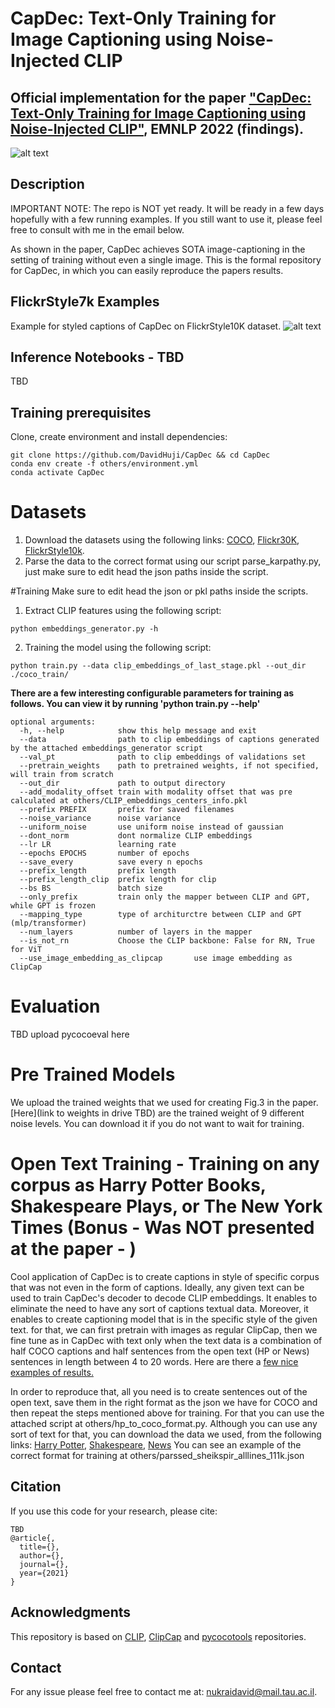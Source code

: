 # CapDec: Text-Only Training for Image Captioning using Noise-Injected CLIP


## Official implementation for the paper ["CapDec: Text-Only Training for Image Captioning using Noise-Injected CLIP"](https://arxiv.org/abs/2211.00575), EMNLP 2022 (findings).
![alt text](https://github.com/DavidHuji/CapDec/blob/main/fig1.png)

## Description  
IMPORTANT NOTE: The repo is NOT yet ready. It will be ready in a few days hopefully with a few running examples.
If you still want to use it, please feel free to consult with me in the email below. 

As shown in the paper, CapDec achieves SOTA image-captioning in the setting of training without even a single image.
This is the formal repository for CapDec, in which you can easily reproduce the papers results.

## FlickrStyle7k Examples
Example for styled captions of CapDec on FlickrStyle10K dataset. 
![alt text](https://github.com/DavidHuji/CapDec/blob/main/examples.png)


## Inference Notebooks - TBD
TBD

## Training prerequisites

[comment]: <> (Dependencies can be found at the [Inference notebook]&#40;https://colab.research.google.com/drive/1tuoAC5F4sC7qid56Z0ap-stR3rwdk0ZV?usp=sharing&#41; )
Clone, create environment and install dependencies:  
```
git clone https://github.com/DavidHuji/CapDec && cd CapDec
conda env create -f others/environment.yml
conda activate CapDec
```

# Datasets
1. Download the datasets using the following links: [COCO](https://www.kaggle.com/datasets/shtvkumar/karpathy-splits), [Flickr30K](https://www.kaggle.com/datasets/shtvkumar/karpathy-splits), [FlickrStyle10k](https://zhegan27.github.io/Papers/FlickrStyle_v0.9.zip).
2. Parse the data to the correct format using our script parse_karpathy.py, just make sure to edit head the json paths inside the script.


#Training
Make sure to edit head the json or pkl paths inside the scripts.
1. Extract CLIP features using the following script:
```
python embeddings_generator.py -h
```

2. Training the model using the following script:
```
python train.py --data clip_embeddings_of_last_stage.pkl --out_dir ./coco_train/
```

**There are a few interesting configurable parameters for training as follows. 
You can view it by running 'python train.py --help'**
```
optional arguments:
  -h, --help            show this help message and exit
  --data                path to clip embeddings of captions generated by the attached embeddings_generator script
  --val_pt              path to clip embeddings of validations set
  --pretrain_weights    path to pretrained weights, if not specified, will train from scratch
  --out_dir             path to output directory
  --add_modality_offset train with modality offset that was pre calculated at others/CLIP_embeddings_centers_info.pkl
  --prefix PREFIX       prefix for saved filenames
  --noise_variance      noise variance
  --uniform_noise       use uniform noise instead of gaussian
  --dont_norm           dont normalize CLIP embeddings
  --lr LR               learning rate
  --epochs EPOCHS       number of epochs
  --save_every          save every n epochs
  --prefix_length       prefix length
  --prefix_length_clip  prefix length for clip
  --bs BS               batch size
  --only_prefix         train only the mapper between CLIP and GPT, while GPT is frozen
  --mapping_type        type of architurctre between CLIP and GPT (mlp/transformer)
  --num_layers          number of layers in the mapper
  --is_not_rn           Choose the CLIP backbone: False for RN, True for ViT
  --use_image_embedding_as_clipcap       use image embedding as ClipCap
```

# Evaluation
TBD upload pycocoeval here

# Pre Trained Models
We upload the trained weights that we used for creating Fig.3 in the paper.
[Here](link to weights in drive TBD) are the trained weight of 9 different noise levels. 
You can download it if you do not want to wait for training.

# Open Text Training - Training on any corpus as Harry Potter Books, Shakespeare Plays, or The New York Times (Bonus - Was NOT presented at the paper - )
Cool application of CapDec is to create captions in style of specific corpus that was not even in the form of captions.
Ideally, any given text can be used to train CapDec's decoder to decode CLIP embeddings. It enables to eliminate the need to have any sort of captions textual data. Moreover, it enables to create captioning model that is in the specific style of the given text.
for that, we can first pretrain with images as regular ClipCap, then we fine tune as in CapDec with text only when the text data is a combination of half COCO captions and half sentences from the open text (HP or News) sentences in length between 4 to 20 words.
Here are there a [few nice examples of results.](https://docs.google.com/presentation/d/19WGSbKZKy-Xd3QG4bIR7-zb5t-d_2xkRistgGz0Ykfs/edit#slide=id.gfdad7eec26_0_80)

In order to reproduce that, all you need is to create sentences out of the open text, save them in the right format as the json we have for COCO and then repeat the steps mentioned above for training.
For that you can use the attached script at others/hp_to_coco_format.py.
Although you can use any sort of text for that, you can download the data we used, from the following links: [Harry Potter](https://www.kaggle.com/datasets/balabaskar/harry-potter-books-corpora-part-1-7), [Shakespeare](https://www.kaggle.com/datasets/kingburrito666/shakespeare-plays), [News](https://www.kaggle.com/datasets/sbhatti/news-articles-corpus)
You can see an example of the correct format for training at others/parssed_sheikspir_alllines_111k.json

## Citation
If you use this code for your research, please cite:
```
TBD
@article{,
  title={},
  author={},
  journal={},
  year={2021}
}
```

## Acknowledgments
This repository is based on [CLIP](https://github.com/openai/CLIP), [ClipCap](https://github.com/rmokady/CLIP_prefix_caption) and [pycocotools](https://github.com/sks3i/pycocoevalcap) repositories.


## Contact
For any issue please feel free to contact me at: nukraidavid@mail.tau.ac.il.
